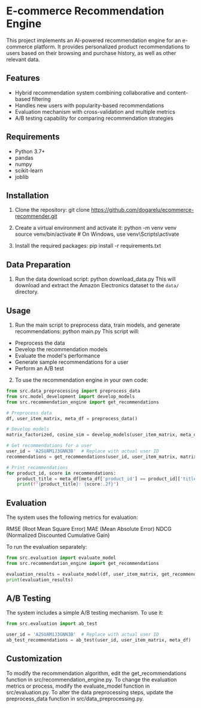 # E-commerce Recommendation Engine

This project implements an AI-powered recommendation engine for an e-commerce platform. It provides personalized product recommendations to users based on their browsing and purchase history, as well as other relevant data.

## Features

- Hybrid recommendation system combining collaborative and content-based filtering
- Handles new users with popularity-based recommendations
- Evaluation mechanism with cross-validation and multiple metrics
- A/B testing capability for comparing recommendation strategies

## Requirements

- Python 3.7+
- pandas
- numpy
- scikit-learn
- joblib

## Installation

1. Clone the repository:
git clone https://github.com/dogarelu/ecommerce-recommender.git

2. Create a virtual environment and activate it:
python -m venv venv
source venv/bin/activate  # On Windows, use venv\Scripts\activate

3. Install the required packages:
pip install -r requirements.txt

## Data Preparation

1. Run the data download script:
python download_data.py
This will download and extract the Amazon Electronics dataset to the `data/` directory.

## Usage

1. Run the main script to preprocess data, train models, and generate recommendations:
python main.py
This script will:

- Preprocess the data
- Develop the recommendation models
- Evaluate the model's performance
- Generate sample recommendations for a user
- Perform an A/B test

2. To use the recommendation engine in your own code:

```python
from src.data_preprocessing import preprocess_data
from src.model_development import develop_models
from src.recommendation_engine import get_recommendations

# Preprocess data
df, user_item_matrix, meta_df = preprocess_data()

# Develop models
matrix_factorized, cosine_sim = develop_models(user_item_matrix, meta_df)

# Get recommendations for a user
user_id = 'A2SUAM1J3GNN3B'  # Replace with actual user ID
recommendations = get_recommendations(user_id, user_item_matrix, matrix_factorized, cosine_sim, meta_df)

# Print recommendations
for product_id, score in recommendations:
    product_title = meta_df[meta_df['product_id'] == product_id]['title'].values[0]
    print(f"{product_title}: {score:.2f}")
```

## Evaluation
The system uses the following metrics for evaluation:

RMSE (Root Mean Square Error)
MAE (Mean Absolute Error)
NDCG (Normalized Discounted Cumulative Gain)

To run the evaluation separately:
```python
from src.evaluation import evaluate_model
from src.recommendation_engine import get_recommendations

evaluation_results = evaluate_model(df, user_item_matrix, get_recommendations)
print(evaluation_results)
```

## A/B Testing
The system includes a simple A/B testing mechanism. To use it:

```python
from src.evaluation import ab_test

user_id = 'A2SUAM1J3GNN3B'  # Replace with actual user ID
ab_test_recommendations = ab_test(user_id, user_item_matrix, meta_df)
```

## Customization

To modify the recommendation algorithm, edit the get_recommendations function in src/recommendation_engine.py.
To change the evaluation metrics or process, modify the evaluate_model function in src/evaluation.py.
To alter the data preprocessing steps, update the preprocess_data function in src/data_preprocessing.py.